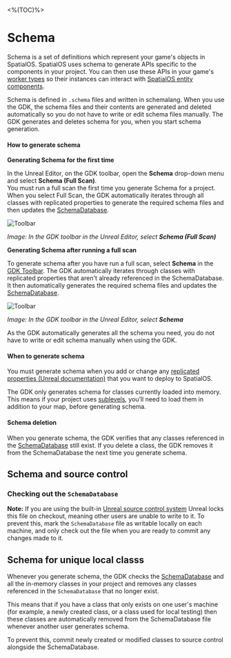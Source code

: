 <%(TOC)%>
# Schema

Schema is a set of definitions which represent your game's objects in SpatialOS. SpatialOS uses schema to generate APIs specific to the components in your project. You can then use these APIs in your game's [worker types]({{urlRoot}}//content/glossary#spatialos-component) so their instances can interact with [SpatialOS entity components]({{urlRoot}}/content/glossary#spatialos-component). </br>

Schema is defined in `.schema` files and written in schemalang.  When you use the GDK, the schema files and their contents are generated and deleted automatically so you do not have to write or edit schema files manually. The GDK generates and deletes schema for you, when you start schema generation.

#### How to generate schema

**Generating Schema for the first time**

In the Unreal Editor, on the GDK toolbar, open the **Schema** drop-down menu and select **Schema (Full Scan)**. <br/>You must run a full scan the first time you generate Schema for a project. When you select Full Scan, the GDK automatically iterates through all classes with replicated properties to generate the required schema files and then updates the [SchemaDatabase](http://localhost:8080/reference/1.0/content/glossary#schemadatabase). <br/>

![Toolbar]({{assetRoot}}assets/screen-grabs/toolbar/schema-button-full-scan.png)

_Image: In the GDK toolbar in the Unreal Editor, select **Schema (Full Scan)**_

**Generating Schema after running a full scan**

To generate schema after you have run a full scan, select  **Schema** in the [GDK Toolbar]({{urlRoot}}/content/toolbars#buttons). The GDK automatically iterates through classes with replicated properties that aren't already referenced in the SchemaDatabase. It then automatically generates the required schema files and updates the [SchemaDatabase]({{urlRoot}}/content/glossary#schemadatabase).

![Toolbar]({{assetRoot}}assets/screen-grabs/toolbar/schema-button.png)

_Image: In the GDK toolbar in the Unreal Editor, select **Schema**_

As the GDK automatically generates all the schema you need, you do not have to write or edit schema manually when using the GDK.

#### When to generate schema

You must generate schema when you add or change any [replicated properties (Unreal documentation)](https://docs.unrealengine.com/en-US/Gameplay/Networking/Actors/Properties) that you want to deploy to SpatialOS.

The GDK only generates schema for classes currently loaded into memory. This means if your project uses [sublevels](<https://docs.unrealengine.com/en-us/Engine/Levels/LevelsWindow>), you’ll need to load them in addition to your map, before generating schema.

#### Schema deletion 

When you generate schema, the GDK verifies that any classes referenced in the [SchemaDatabase]({{urlRoot}}/content/glossary#schemadatabase) still exist. If you delete a class, the GDK removes it from the SchemaDatabase the next time you generate schema. 

## Schema and source control 

### Checking out the `SchemaDatabase`

**Note:** If you are using the built-in [Unreal source control system](https://docs.unrealengine.com/en-US/Engine/UI/SourceControl) Unreal locks this file on checkout, meaning other users are unable to write to it. To prevent this, mark the `SchemaDatabase` file as writable locally on each machine, and only check out the file when you are ready to commit any changes made to it. 

## Schema for unique local classs

Whenever you generate schema, the GDK checks the [SchemaDatabase]({{urlRoot}}/content/glossary#schemadatabase) and all the in-memory classes in your project and removes any classes referenced in the `SchemaDatabase` that no longer exist.

This means that if you have a class that only exists on one user's machine (for example, a newly created class, or a class used for local testing) then these classes are automatically removed from the SchemaDatabase file whenever another user generates schema. 

To prevent this, commit newly created or modified classes to source control alongside the SchemaDatabase. 
